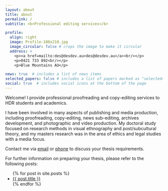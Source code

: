 ```yaml
---
layout: about
title: about
permalink: /
subtitle: <b>Professional editing services</b>

profile:
  align: right
  image: Profile-180x210.jpg
  image_circular: false # crops the image to make it circular
  address: >
    <p><a href=mailto:des@desdev.au>des@desdev.au</a><br/></p>
    <p>0421 733 892<br/></p>
    <p>Blue Mountains AU</p>

news: true  # includes a list of news items
selected_papers: false # includes a list of papers marked as "selected={true}"
social: true  # includes social icons at the bottom of the page
---
```


Welcome! I provide professional proofreading and copy-editing services to HDR students and academics.

I have been involved in many aspects of publishing and media production, including proofreading, copy-editing, news sub-editing, archives development, and photographic and video production. My doctoral study focused on research methods in visual ethnography and post/subcultural theory, and my masters research was in the area of ethics and legal studies with a media focus.

Contact me via [email](mailto:des@desdev.au) or [phone](tel:+:0421733892) to discuss your thesis requirements. 

For further information on preparing your thesis, please refer to the following posts:

<div class="post">
           <ul>
            {% for post in site.posts %}
              <li>
                <a href="{{ post.url }}">{{ post.title }}</a>
              </li>
            {% endfor %}
          </ul>
</div>
